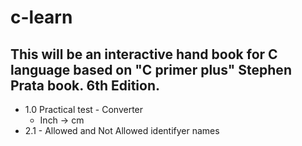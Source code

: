 # c-learn
## This will be an interactive hand book for C language based on "C primer plus" Stephen Prata book. 6th Edition.

* 1.0 Practical test - Converter
  - Inch -> cm
* 2.1 - Allowed and Not Allowed identifyer names
